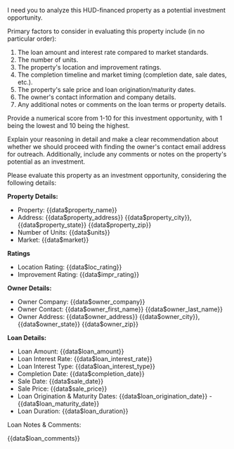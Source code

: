 I need you to analyze this HUD-financed property as a potential investment opportunity.

Primary factors to consider in evaluating this property include (in no particular order):

1. The loan amount and interest rate compared to market standards.
2. The number of units.
3. The property's location and improvement ratings.
4. The completion timeline and market timing (completion date, sale dates, etc.).
5. The property's sale price and loan origination/maturity dates.
6. The owner's contact information and company details.
7. Any additional notes or comments on the loan terms or property details.

Provide a numerical score from 1-10 for this investment opportunity, with 1 being the lowest and 10 being the highest.

Explain your reasoning in detail and make a clear recommendation about whether we should proceed with finding the owner's
contact email address for outreach.
Additionally, include any comments or notes on the property's potential as an investment.

Please evaluate this property as an investment opportunity, considering the following details:

**Property Details:**

- Property: {{data$property_name}}
- Address: {{data$property_address}} {{data$property_city}}, {{data$property_state}} {{data$property_zip}}
- Number of Units: {{data$units}}
- Market: {{data$market}}

**Ratings**

- Location Rating: {{data$loc_rating}}
- Improvement Rating: {{data$impr_rating}}

**Owner Details:**

- Owner Company: {{data$owner_company}}
- Owner Contact: {{data$owner_first_name}} {{data$owner_last_name}}
- Owner Address: {{data$owner_address}} {{data$owner_city}}, {{data$owner_state}} {{data$owner_zip}}

**Loan Details:**

- Loan Amount: {{data$loan_amount}}
- Loan Interest Rate: {{data$loan_interest_rate}}
- Loan Interest Type: {{data$loan_interest_type}}
- Completion Date: {{data$completion_date}}
- Sale Date: {{data$sale_date}}
- Sale Price: {{data$sale_price}}
- Loan Origination & Maturity Dates: {{data$loan_origination_date}} - {{data$loan_maturity_date}}
- Loan Duration: {{data$loan_duration}}

Loan Notes & Comments:

{{data$loan_comments}}
